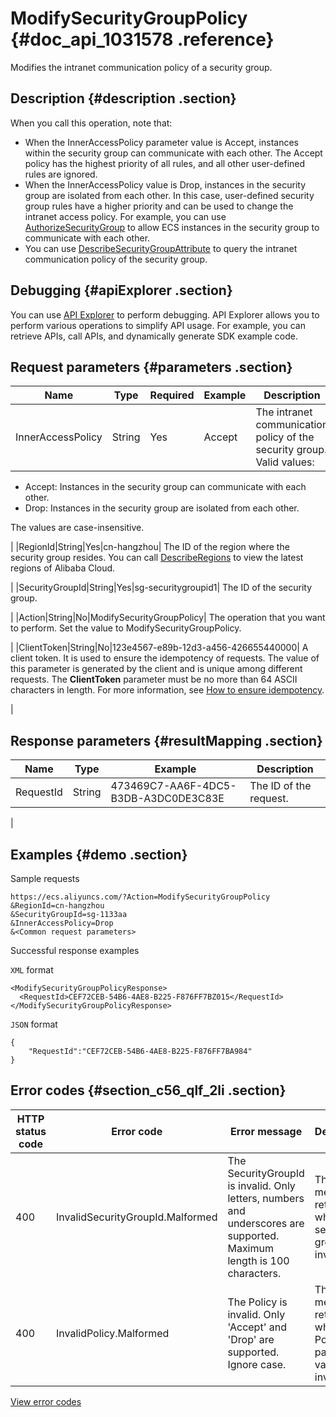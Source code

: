# ModifySecurityGroupPolicy {#doc_api_1031578 .reference}

Modifies the intranet communication policy of a security group.

## Description {#description .section}

When you call this operation, note that:

-   When the InnerAccessPolicy parameter value is Accept, instances within the security group can communicate with each other. The Accept policy has the highest priority of all rules, and all other user-defined rules are ignored.
-   When the InnerAccessPolicy value is Drop, instances in the security group are isolated from each other. In this case, user-defined security group rules have a higher priority and can be used to change the intranet access policy. For example, you can use [AuthorizeSecurityGroup](~~25554~~) to allow ECS instances in the security group to communicate with each other.
-   You can use [DescribeSecurityGroupAttribute](~~25555~~) to query the intranet communication policy of the security group.

## Debugging {#apiExplorer .section}

You can use [API Explorer](https://api.aliyun.com/#product=Ecs&api=ModifySecurityGroupPolicy) to perform debugging. API Explorer allows you to perform various operations to simplify API usage. For example, you can retrieve APIs, call APIs, and dynamically generate SDK example code.

## Request parameters {#parameters .section}

|Name|Type|Required|Example|Description|
|----|----|--------|-------|-----------|
|InnerAccessPolicy|String|Yes|Accept| The intranet communication policy of the security group. Valid values:

 -   Accept: Instances in the security group can communicate with each other.
-   Drop: Instances in the security group are isolated from each other.

 The values are case-insensitive.

 |
|RegionId|String|Yes|cn-hangzhou| The ID of the region where the security group resides. You can call [DescribeRegions](~~25609~~) to view the latest regions of Alibaba Cloud.

 |
|SecurityGroupId|String|Yes|sg-securitygroupid1| The ID of the security group.

 |
|Action|String|No|ModifySecurityGroupPolicy| The operation that you want to perform. Set the value to ModifySecurityGroupPolicy.

 |
|ClientToken|String|No|123e4567-e89b-12d3-a456-426655440000| A client token. It is used to ensure the idempotency of requests. The value of this parameter is generated by the client and is unique among different requests. The **ClientToken** parameter must be no more than 64 ASCII characters in length. For more information, see [How to ensure idempotency](~~25693~~).

 |

## Response parameters {#resultMapping .section}

|Name|Type|Example|Description|
|----|----|-------|-----------|
|RequestId|String|473469C7-AA6F-4DC5-B3DB-A3DC0DE3C83E| The ID of the request.

 |

## Examples {#demo .section}

Sample requests

``` {#request_demo}
https://ecs.aliyuncs.com/?Action=ModifySecurityGroupPolicy
&RegionId=cn-hangzhou 
&SecurityGroupId=sg-1133aa
&InnerAccessPolicy=Drop
&<Common request parameters>
```

Successful response examples

`XML` format

``` {#xml_return_success_demo}
<ModifySecurityGroupPolicyResponse>
  <RequestId>CEF72CEB-54B6-4AE8-B225-F876FF7BZ015</RequestId>
</ModifySecurityGroupPolicyResponse>
```

`JSON` format

``` {#json_return_success_demo}
{
	"RequestId":"CEF72CEB-54B6-4AE8-B225-F876FF7BA984"
}
```

## Error codes {#section_c56_qlf_2li .section}

|HTTP status code|Error code|Error message|Description|
|----------------|----------|-------------|-----------|
|400|InvalidSecurityGroupId.Malformed|The SecurityGroupId is invalid. Only letters, numbers and underscores are supported. Maximum length is 100 characters.|The error message returned when the security group ID is invalid.|
|400|InvalidPolicy.Malformed|The Policy is invalid. Only 'Accept' and 'Drop' are supported. Ignore case.|The error message returned when the Policy parameter value is invalid.|

[View error codes](https://error-center.aliyun.com/status/product/Ecs)

